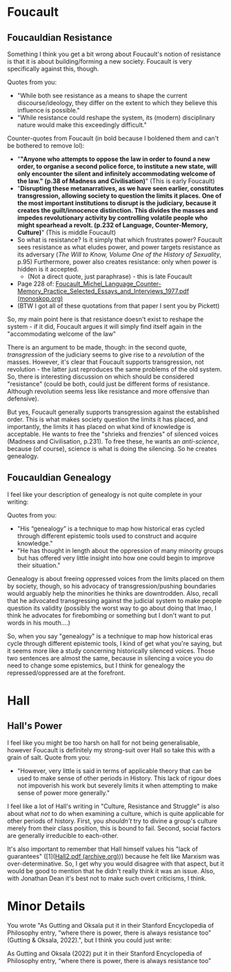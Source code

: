# Foucault
## Foucauldian Resistance
Something I think you get a bit wrong about Foucault's notion of resistance is that it is about building/forming a new society. Foucault is very specifically against this, though.

Quotes from you:

- "While both see resistance as a means to shape the current discourse/ideology, they differ on the extent to which they believe this influence is possible."
- "While resistance could reshape the system, its (modern) disciplinary nature would make this exceedingly difficult."

Counter-quotes from Foucault (in bold because I boldened them and can't be bothered to remove lol):

- "**"Anyone who attempts to oppose the law in order to found a new order, to organise a second police force, to institute a new state, will only encounter the silent and infinitely accommodating welcome of the law." (p.38 of Madness and Civilisation)**" (This is early Foucault)
- "**Disrupting these metanarratives, as we have seen earlier, constitutes transgression, allowing society to question the limits it places. One of the most important institutions to disrupt is the judiciary, because it creates the guilt/innocence distinction. This divides the masses and impedes revolutionary activity by controlling volatile people who might spearhead a revolt. (p.232 of Language, Counter-Memory, Culture)**" (This is middle Foucault)
- So what is resistance? Is it simply that which frustrates power? Foucault sees resistance as what eludes power, and power targets resistance as its adversary (*The Will to Know, Volume One of the History of Sexuality*, p.95) Furthermore, power also creates resistance: only when power is hidden is it accepted.
	- (Not a direct quote, just paraphrase) - this is late Foucault
- Page 228 of: [Foucault_Michel_Language_Counter-Memory_Practice_Selected_Essays_and_Interviews_1977.pdf (monoskop.org)](https://monoskop.org/images/1/13/Foucault_Michel_Language_Counter-Memory_Practice_Selected_Essays_and_Interviews_1977.pdf)
- (BTW I got all of these quotations from that paper I sent you by Pickett)

So, my main point here is that resistance doesn't exist to reshape the system - if it did, Foucault argues it will simply find itself again in the "accommodating welcome of the law"

There is an argument to be made, though: in the second quote, *transgression* of the judiciary seems to give rise to a *revolution* of the masses. However, it's clear that Foucault supports transgression, not revolution - the latter just reproduces the same problems of the old system. So, there is interesting discussion on which should be considered "resistance" (could be both, could just be different forms of resistance. Although revolution seems less like resistance and more offensive than defensive).

But yes, Foucault generally supports transgression against the established order. This is what makes society question the limits it has placed, and importantly, the limits it has placed on what kind of knowledge is acceptable. He wants to free the "shrieks and frenzies" of silenced voices (Madness and Civilisation, p.231). To free these, he wants an *anti-science*, because (of course), science is what is doing the silencing. So he creates genealogy.
## Foucauldian Genealogy
I feel like your description of genealogy is not quite complete in your writing:

Quotes from you:

- "His “genealogy” is a technique to map how historical eras cycled through different epistemic tools used to construct and acquire knowledge."
- "He has thought in length about the oppression of many minority groups but has offered very little insight into how one could begin to improve their situation."

Genealogy is about freeing oppressed voices from the limits placed on them by society, though, so his advocacy of transgression/pushing boundaries would arguably help the minorities he thinks are downtrodden. Also, recall that he advocated transgressing against the judicial system to make people question its validity (possibly the worst way to go about doing that lmao, I think he advocates for firebombing or something but I don't want to put words in his mouth....)

So, when you say "genealogy" is a technique to map how historical eras cycle through different epistemic tools, I kind of get what you're saying, but it seems more like a study concerning historically silenced voices. Those two sentences are almost the same, because in silencing a voice you do need to change some epistemics, but I think for genealogy the repressed/oppressed are at the forefront.
# Hall
## Hall's Power
I feel like you might be too harsh on hall for not being generalisable, however Foucault is definitely my strong-suit over Hall so take this with a grain of salt.
Quote from you:

- "However, very little is said in terms of applicable theory that can be used to make sense of other periods in History. This lack of rigour does not impoverish his work but severely limits it when attempting to make sense of power more generally."

I feel like a lot of Hall's writing in "Culture, Resistance and Struggle" is also about what *not* to do when examining a culture, which is quite applicable for other periods of history. First, you *shouldn't* try to divine a group's culture merely from their class position, this is bound to fail. Second, social factors are generally irreducible to each-other.

It's also important to remember that Hall himself values his "lack of guarantees" ([1]([Hall2.pdf (archive.org)](https://ia600703.us.archive.org/35/items/ktoub3/Hall2.pdf))) because he felt like Marxism was over-determinative. So, I get why you would disagree with that aspect, but it would be good to mention that he didn't really think it was an issue. Also, with Jonathan Dean it's best not to make such overt criticisms, I think.
# Minor Details
You wrote "As Gutting and Oksala put it in their Stanford Encyclopedia of Philosophy entry, “where there is power, there is always resistance too” (Gutting & Oksala, 2022).", but I think you could just write:

As Gutting and Oksala (2022) put it in their Stanford Encyclopedia of Philosophy entry, “where there is power, there is always resistance too”
